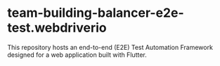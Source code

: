 # team-building-balancer-e2e-test.webdriverio
This repository hosts an end-to-end (E2E) Test Automation Framework designed for a web application built with Flutter.
